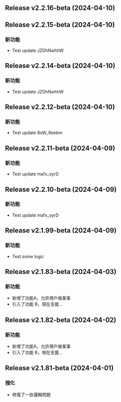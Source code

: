 ## Release v2.2.16-beta (2024-04-10)

## Release v2.2.15-beta (2024-04-10)

### 新功能

- Test update JZDhNwhhW

## Release v2.2.14-beta (2024-04-10)

### 新功能

- Test update JZDhNwhhW

## Release v2.2.12-beta (2024-04-10)

### 新功能

- Test update 8oW_Reebm

## Release v2.2.11-beta (2024-04-09)

### 新功能

- Test update mafx_oyrD

## Release v2.2.10-beta (2024-04-09)

### 新功能

- Test update mafx_oyrD

## Release v2.1.99-beta (2024-04-09)

### 新功能

- Test some logic

## Release v2.1.83-beta (2024-04-03)

### 新功能

- 新增了功能A，允許用戶做某事
- 引入了功能 B，現在支援...

## Release v2.1.82-beta (2024-04-02)

### 新功能

- 新增了功能A，允許用戶做某事
- 引入了功能 B，現在支援...

## Release v2.1.81-beta (2024-04-01)

### 強化

- 修復了一些邏輯問題

